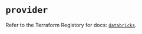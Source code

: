 # `provider`

Refer to the Terraform Registory for docs: [`databricks`](https://registry.terraform.io/providers/databricks/databricks/1.25.1/docs).
